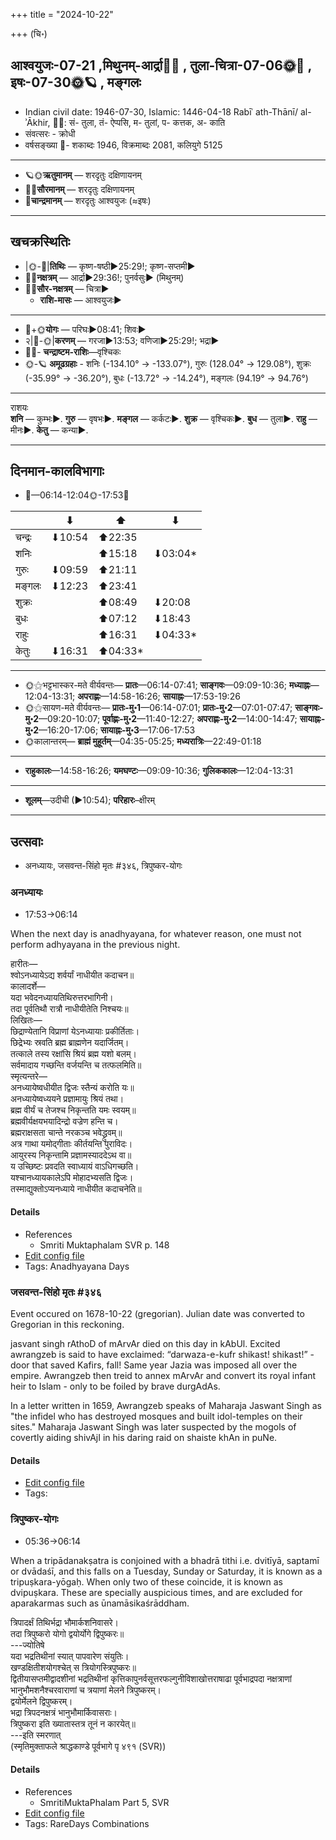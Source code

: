 +++
title = "2024-10-22"

+++
(चि॰)
## आश्वयुजः-07-21  ,मिथुनम्-आर्द्रा🌛🌌  ,  तुला-चित्रा-07-06🌞🌌  ,  इषः-07-30🌞🪐  , मङ्गलः
- Indian civil date: 1946-07-30, Islamic: 1446-04-18 Rabīʿ ath-Thānī/ al-ʾĀkhir, 🌌🌞: सं- तुला, तं- ऐप्पसि, म- तुलां, प- कत्तक, अ- काति
- संवत्सरः - क्रोधी
- वर्षसङ्ख्या 🌛- शकाब्दः 1946, विक्रमाब्दः 2081, कलियुगे 5125
___________________
- 🪐🌞**ऋतुमानम्** — शरदृतुः दक्षिणायनम्
- 🌌🌞**सौरमानम्** — शरदृतुः दक्षिणायनम्
- 🌛**चान्द्रमानम्** — शरदृतुः आश्वयुजः (≈इषः)
___________________


## खचक्रस्थितिः
- |🌞-🌛|**तिथिः** — कृष्ण-षष्ठी►25:29!; कृष्ण-सप्तमी►  
- 🌌🌛**नक्षत्रम्** — आर्द्रा►29:36!; पुनर्वसुः► (मिथुनम्)  
- 🌌🌞**सौर-नक्षत्रम्** — चित्रा►  
  - **राशि-मासः** — आश्वयुजः► 
___________________
- 🌛+🌞**योगः** — परिघः►08:41; शिवः►  
- २|🌛-🌞|**करणम्** — गरजा►13:53; वणिजा►25:29!; भद्रा►  
- 🌌🌛- **चन्द्राष्टम-राशिः**—वृश्चिकः  
- 🌞-🪐 **अमूढग्रहाः** - शनिः (-134.10° → -133.07°), गुरुः (128.04° → 129.08°), शुक्रः (-35.99° → -36.20°), बुधः (-13.72° → -14.24°), मङ्गलः (94.19° → 94.76°)
___________________
राशयः  
**शनि** — कुम्भः►. **गुरु** — वृषभः►. **मङ्गल** — कर्कटः►. **शुक्र** — वृश्चिकः►. **बुध** — तुला►. **राहु** — मीनः►. **केतु** — कन्या►. 
___________________


## दिनमान-कालविभागाः
- 🌅—06:14-12:04🌞-17:53🌇  

|      |⬇     |⬆     |⬇     |
|------|-----|-----|------|
|चन्द्रः|⬇10:54 |⬆22:35 |     |
|शनिः   |     |⬆15:18 |⬇03:04*|
|गुरुः  |⬇09:59 |⬆21:11 |     |
|मङ्गलः |⬇12:23 |⬆23:41 |     |
|शुक्रः |     |⬆08:49 |⬇20:08 |
|बुधः   |     |⬆07:12 |⬇18:43 |
|राहुः  |     |⬆16:31 |⬇04:33*|
|केतुः  |⬇16:31 |⬆04:33*|     |
___________________
- 🌞⚝भट्टभास्कर-मते वीर्यवन्तः— **प्रातः**—06:14-07:41; **साङ्गवः**—09:09-10:36; **मध्याह्नः**—12:04-13:31; **अपराह्णः**—14:58-16:26; **सायाह्नः**—17:53-19:26  
- 🌞⚝सायण-मते वीर्यवन्तः— **प्रातः-मु॰1**—06:14-07:01; **प्रातः-मु॰2**—07:01-07:47; **साङ्गवः-मु॰2**—09:20-10:07; **पूर्वाह्णः-मु॰2**—11:40-12:27; **अपराह्णः-मु॰2**—14:00-14:47; **सायाह्नः-मु॰2**—16:20-17:06; **सायाह्नः-मु॰3**—17:06-17:53  
- 🌞कालान्तरम्— **ब्राह्मं मुहूर्तम्**—04:35-05:25; **मध्यरात्रिः**—22:49-01:18  
___________________
- **राहुकालः**—14:58-16:26; **यमघण्टः**—09:09-10:36; **गुलिककालः**—12:04-13:31  
___________________
- **शूलम्**—उदीची (►10:54); **परिहारः**–क्षीरम्  
___________________

## उत्सवाः
- अनध्यायः, जसवन्त-सिंहो मृतः #३४६, त्रिपुष्कर-योगः
### अनध्यायः
- 17:53→06:14



When the next day is anadhyayana, for whatever reason, one must not perform adhyayana in the previous night.

हारीतः—  
श्वोऽनध्यायेऽद्य शर्वर्यां नाधीयीत कदाचन॥  
कालादर्शे—  
यदा भवेदनध्यायतिथिरुत्तरभागिनी।  
तदा पूर्वतिथौ रात्रौ नाधीयीतेति निश्चयः॥  
लिखितः—  
छिद्राण्येतानि विप्राणां येऽनध्यायाः प्रकीर्तिताः।  
छिद्रेभ्यः स्रवति ब्रह्म ब्राह्मणेन यदार्जितम्।  
तत्काले तस्य रक्षांसि श्रियं ब्रह्म यशो बलम्।  
सर्वमादाय गच्छन्ति वर्जयन्ति च तत्फलमिति॥  
स्मृत्यन्तरे—  
अनध्यायेष्वधीयीत द्विजः स्तैन्यं करोति यः॥  
अनध्यायेष्वध्ययने प्रज्ञामायुः श्रियं तथा।  
ब्रह्म वीर्यं च तेजश्च निकृन्तति यमः स्वयम्॥  
ब्रह्मवीर्यक्षयभयादिन्द्रो वज्रेण हन्ति च।  
ब्रह्मराक्षसता चान्ते नरकञ्च भवेद्ध्रुवम्॥  
अत्र गाथा यमोद्गीताः कीर्तयन्ति पुराविदः।  
आयुरस्य निकृन्तामि प्रज्ञामस्याददेऽथ वा॥  
य उच्छिष्टः प्रवदति स्वाध्यायं वाऽधिगच्छति।  
यश्चानध्यायकालेऽपि मोहादभ्यसति द्विजः।  
तस्माद्युक्तोऽप्यनध्याये नाधीयीत कदाचनेति॥



#### Details
- References
  - Smriti Muktaphalam SVR p.  148
- [Edit config file](https://github.com/jyotisham/adyatithi/blob/master/time_focus/adhyayana/description_only/anadhyAyaH~pUrvarAtrau.toml)
- Tags: Anadhyayana Days


### जसवन्त-सिंहो मृतः #३४६

Event occured on 1678-10-22 (gregorian). Julian date was converted to Gregorian in this reckoning. 

jasvant singh rAthoD of mArvAr died on this day in kAbUl. Excited awrangzeb is said to have exclaimed: “darwaza-e-kufr shikast! shikast!” - door that saved Kafirs, fall! Same year Jazia was imposed all over the empire. Awrangzeb then treid to annex mArvAr and convert its royal infant heir to Islam - only to be foiled by brave durgAdAs.

In a letter written in 1659, Awrangzeb speaks of Maharaja Jaswant Singh as "the infidel who has destroyed mosques and built idol-temples on their sites." Maharaja Jaswant Singh was later suspected by the mogols of covertly aiding shivAjI in his daring raid on shaiste khAn in puNe.

#### Details
- [Edit config file](https://github.com/jyotisham/adyatithi/blob/master/mahApuruSha/xatra-later/julian/day/10/12/jasavanta-siMho_mRtaH.toml)
- Tags: 


### त्रिपुष्कर-योगः
- 05:36→06:14



When a tripādanakṣatra is conjoined with a bhadrā tithi i.e. dvitīyā, saptamī or dvādaśī, and this falls on a Tuesday, Sunday or Saturday, it is known as a tripuṣkara-yōgaḥ. When only two of these coincide, it is known as dvipuṣkara. These are specially auspicious times, and are excluded for aparakarmas such as ūnamāsikaśrāddham.

त्रिपादर्क्षं तिथिर्भद्रा भौमार्कशनिवासरे।  
तदा त्रिपुष्करो योगो द्वयोर्योगे द्विपुष्करः॥  
---ज्योतिषे  
यदा भद्रतिथीनां स्यात् पापवारेण संयुतिः।  
खण्डक्षितीशयोगश्चेत् स त्रियोगस्त्रिपुष्करः॥  
द्वितीयासप्तमीद्वादशीनां भद्रतिथीनां कृत्तिकापुनर्वसूत्तरफल्गुनीविशाखोत्तराषाढा पूर्वभाद्रपदा नक्षत्राणां भानुभौमशनैश्चरवाराणां च त्रयाणां मेलने त्रिपुष्करम्।  
द्वयोर्मेलने द्विपुष्करम्।   
भद्रा त्रिपदनक्षत्रं भानुभौमार्किवासराः।  
त्रिपुष्करा इति ख्यातास्तत्र तूनं न कारयेत्॥  
---इति स्मरणात्  
(स्मृतिमुक्ताफले श्राद्धकाण्डे पूर्वभागे पृ ४९१ (SVR))



#### Details
- References
  - SmritiMuktaPhalam Part 5, SVR
- [Edit config file](https://github.com/jyotisham/adyatithi/blob/master/time_focus/misc_combinations/description_only/tripuSkara-yOgaH~2.toml)
- Tags: RareDays Combinations


